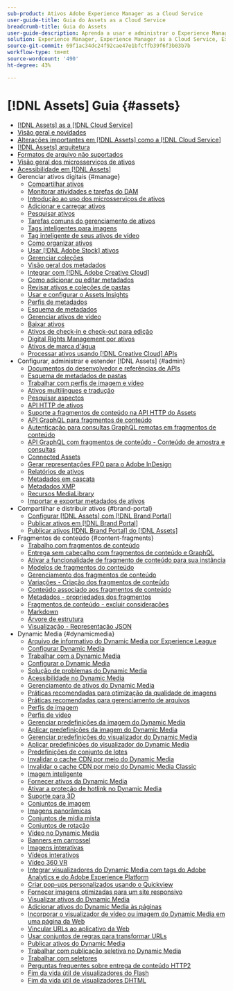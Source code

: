 ```yaml
---
sub-product: Ativos Adobe Experience Manager as a Cloud Service
user-guide-title: Guia do Assets as a Cloud Service
breadcrumb-title: Guia do Assets
user-guide-description: Aprenda a usar e administrar o Experience Manager Assets as a Cloud Service.
solution: Experience Manager, Experience Manager as a Cloud Service, Experience Manager Assets
source-git-commit: 69f1ac34dc24f92cae47e1bfcffb39f6f3b03b7b
workflow-type: tm+mt
source-wordcount: '490'
ht-degree: 43%

---
```



# [!DNL Assets] Guia {#assets}

+ [[!DNL Assets] as a [!DNL Cloud Service]](/help/assets/home.md)
+ [Visão geral e novidades](overview.md)
+ [Alterações importantes em [!DNL Assets] como a [!DNL Cloud Service]](assets-cloud-changes.md)
+ [[!DNL Assets] arquitetura](architecture.md)
+ [Formatos de arquivo não suportados](file-format-support.md)
+ [Visão geral dos microsserviços de ativos](asset-microservices-overview.md)
+ [Acessibilidade em [!DNL Assets]](accessibility.md)
+ Gerenciar ativos digitais {#manage}
   + [Compartilhar ativos](share-assets.md)
   + [Monitorar atividades e tarefas do DAM](assets-activity-history.md)
   + [Introdução ao uso dos microsserviços de ativos](asset-microservices-configure-and-use.md)
   + [Adicionar e carregar ativos](add-assets.md)
   + [Pesquisar ativos](search-assets.md)
   + [Tarefas comuns do gerenciamento de ativos](manage-digital-assets.md)
   + [Tags inteligentes para imagens](smart-tags.md)
   + [Tag inteligente de seus ativos de vídeo](smart-tags-video-assets.md)
   + [Como organizar ativos](organize-assets.md)
   + [Usar [!DNL Adobe Stock] ativos](aem-assets-adobe-stock.md)
   + [Gerenciar coleções](manage-collections.md)
   + [Visão geral dos metadados](manage-metadata.md)
   + [Integrar com [!DNL Adobe Creative Cloud]](aem-cc-integration-best-practices.md)
   + [Como adicionar ou editar metadados](meta-edit.md)
   + [Revisar ativos e coleções de pastas](bulk-approval.md)
   + [Usar e configurar o Assets Insights](assets-insights.md)
   + [Perfis de metadados](metadata-profiles.md)
   + [Esquema de metadados](metadata-schemas.md)
   + [Gerenciar ativos de vídeo](manage-video-assets.md)
   + [Baixar ativos](download-assets-from-aem.md)
   + [Ativos de check-in e check-out para edição](check-out-and-submit-assets.md)
   + [Digital Rights Management por ativos](drm.md)
   + [Ativos de marca d&#39;água](watermark-assets.md)
   + [Processar ativos usando  [!DNL Creative Cloud] APIs](cc-api-integration.md)
+ Configurar, administrar e estender [!DNL Assets] {#admin}
   + [Documentos do desenvolvedor e referências de APIs](developer-reference-material-apis.md)
   + [Esquema de metadados de pastas](folder-metadata-schema.md)
   + [Trabalhar com perfis de imagem e vídeo](/help/assets/dynamic-media/about-image-video-profiles.md)
   + [Ativos multilíngues e tradução](translate-assets.md)
   + [Pesquisar aspectos](search-facets.md)
   + [API HTTP de ativos](mac-api-assets.md)
   + [Suporte a fragmentos de conteúdo na API HTTP do Assets](content-fragments/assets-api-content-fragments.md)
   + [API GraphQL para fragmentos de conteúdo](content-fragments/graphql-api-content-fragments.md)
   + [Autenticação para consultas GraphQL remotas em fragmentos de conteúdo](content-fragments/graphql-authentication-content-fragments.md)
   + [API GraphQL com fragmentos de conteúdo - Conteúdo de amostra e consultas](/help/assets/content-fragments/content-fragments-graphql-samples.md)
   + [Connected Assets](use-assets-across-connected-assets-instances.md)
   + [Gerar representações FPO para o Adobe InDesign](configure-fpo-renditions.md)
   + [Relatórios de ativos](asset-reports.md)
   + [Metadados em cascata](cascading-metadata.md)
   + [Metadados XMP](xmp-metadata.md)
   + [Recursos MediaLibrary](medialibrary.md)
   + [Importar e exportar metadados de ativos](metadata-import-export.md)
+ Compartilhar e distribuir ativos {#brand-portal}
   + [Configurar [!DNL Assets] com [!DNL Brand Portal]](configure-aem-assets-with-brand-portal.md)
   + [Publicar ativos em [!DNL Brand Portal]](publish-to-brand-portal.md)
   + [Publicar ativos  [!DNL Brand Portal] do [!DNL Assets]](https://experienceleague.adobe.com/docs/experience-manager-brand-portal/using/asset-sourcing-in-brand-portal/brand-portal-asset-sourcing.html?lang=en)
+ Fragmentos de conteúdo {#content-fragments}
   + [Trabalho com fragmentos de conteúdo](content-fragments/content-fragments.md)
   + [Entrega sem cabeçalho com fragmentos de conteúdo e GraphQL](content-fragments/content-fragments-graphql.md)
   + [Ativar a funcionalidade de fragmento de conteúdo para sua instância](content-fragments/content-fragments-configuration-browser.md)
   + [Modelos de fragmentos do conteúdo](content-fragments/content-fragments-models.md)
   + [Gerenciamento dos fragmentos de conteúdo](content-fragments/content-fragments-managing.md)
   + [Variações - Criação dos fragmentos de conteúdo](content-fragments/content-fragments-variations.md)
   + [Conteúdo associado aos fragmentos de conteúdo](content-fragments/content-fragments-assoc-content.md)
   + [Metadados - propriedades dos fragmentos](content-fragments/content-fragments-metadata.md)
   + [Fragmentos de conteúdo - excluir considerações](content-fragments/content-fragments-delete.md)
   + [Markdown](content-fragments/content-fragments-markdown.md)
   + [Árvore de estrutura](/help/assets/content-fragments/content-fragments-structure-tree.md)
   + [Visualização - Representação JSON](/help/assets/content-fragments/content-fragments-json-preview.md)
+ Dynamic Media {#dynamicmedia}
   + [Arquivo de informativo do Dynamic Media por Experience League](dynamic-media/dynamic-media-newsletter.md)
   + [Configurar Dynamic Media](dynamic-media/administering-dynamic-media.md)
   + [Trabalhar com a Dynamic Media](dynamic-media/dynamic-media.md)
   + [Configurar o Dynamic Media](dynamic-media/config-dm.md)
   + [Solução de problemas do Dynamic Media](dynamic-media/troubleshoot-dm.md)
   + [Acessibilidade no Dynamic Media](dynamic-media/accessibility-dm.md)
   + [Gerenciamento de ativos do Dynamic Media](dynamic-media/managing-assets.md)
   + [Práticas recomendadas para otimização da qualidade de imagens](dynamic-media/best-practices-for-optimizing-the-quality-of-your-images.md)
   + [Práticas recomendadas para gerenciamento de arquivos](dynamic-media/best-practices-for-file-management.md)
   + [Perfis de imagem](dynamic-media/image-profiles.md)
   + [Perfis de vídeo](dynamic-media/video-profiles.md)
   + [Gerenciar predefinições da imagem do Dynamic Media](dynamic-media/managing-image-presets.md)
   + [Aplicar predefinições da imagem do Dynamic Media](dynamic-media/image-presets.md)
   + [Gerenciar predefinições do visualizador do Dynamic Media](dynamic-media/managing-viewer-presets.md)
   + [Aplicar predefinições do visualizador do Dynamic Media](dynamic-media/viewer-presets.md)
   + [Predefinições de conjunto de lotes](dynamic-media/batch-set-presets-dm.md)
   + [Invalidar o cache CDN por meio do Dynamic Media](dynamic-media/invalidate-cdn-cache-dynamic-media.md)
   + [Invalidar o cache CDN por meio do Dynamic Media Classic](dynamic-media/invalidate-cdn-cache-dm-classic.md)
   + [Imagem inteligente](dynamic-media/imaging-faq.md)
   + [Fornecer ativos da Dynamic Media](dynamic-media/delivering-dynamic-media-assets.md)
   + [Ativar a proteção de hotlink no Dynamic Media](dynamic-media/hotlink-protection.md)
   + [Suporte para 3D](dynamic-media/assets-3d.md)
   + [Conjuntos de imagem](dynamic-media/image-sets.md)
   + [Imagens panorâmicas](dynamic-media/panoramic-images.md)
   + [Conjuntos de mídia mista](dynamic-media/mixed-media-sets.md)
   + [Conjuntos de rotação](dynamic-media/spin-sets.md)
   + [Vídeo no Dynamic Media](dynamic-media/video.md)
   + [Banners em carrossel](dynamic-media/carousel-banners.md)
   + [Imagens interativas](dynamic-media/interactive-images.md)
   + [Vídeos interativos](dynamic-media/interactive-videos.md)
   + [Vídeo 360 VR](dynamic-media/360-video.md)
   + [Integrar visualizadores do Dynamic Media com tags do Adobe Analytics e do Adobe Experience Platform](dynamic-media/tags.md)
   + [Criar pop-ups personalizados usando o Quickview](dynamic-media/custom-pop-ups.md)
   + [Fornecer imagens otimizadas para um site responsivo](dynamic-media/responsive-site.md)
   + [Visualizar ativos do Dynamic Media](dynamic-media/previewing-assets.md)
   + [Adicionar ativos do Dynamic Media às páginas](dynamic-media/adding-dynamic-media-assets-to-pages.md)
   + [Incorporar o visualizador de vídeo ou imagem do Dynamic Media em uma página da Web](dynamic-media/embed-code.md)
   + [Vincular URLs ao aplicativo da Web](dynamic-media/linking-urls-to-yourwebapplication.md)
   + [Usar conjuntos de regras para transformar URLs](dynamic-media/using-rulesets-to-transform-urls.md)
   + [Publicar ativos do Dynamic Media](dynamic-media/publishing-dynamicmedia-assets.md)
   + [Trabalhar com publicação seletiva no Dynamic Media](dynamic-media/selective-publishing.md)
   + [Trabalhar com seletores](dynamic-media/working-with-selectors.md)
   + [Perguntas frequentes sobre entrega de conteúdo HTTP2](dynamic-media/http2faq.md)
   + [Fim da vida útil de visualizadores do Flash](dynamic-media/flash-viewers-eol.md)
   + [Fim da vida útil de visualizadores DHTML](dynamic-media/dhtml-viewer-endoflifefaqs.md)
